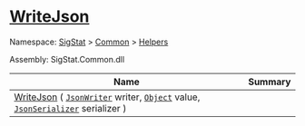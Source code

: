 # [WriteJson](./FeatureDescriptorJsonConverter-100664021.md)

Namespace: [SigStat]() > [Common](./../../README.md) > [Helpers](./../README.md)

Assembly: SigStat.Common.dll

| Name | Summary  |
| ------| -----------:|
| [WriteJson](./FeatureDescriptorJsonConverter-100664021.md) ( [`JsonWriter`](./FeatureDescriptorJsonConverter-100664021.md) writer, [`Object`](https://docs.microsoft.com/en-us/dotnet/api/System.Object) value, [`JsonSerializer`](./FeatureDescriptorJsonConverter-100664021.md) serializer ) | 
